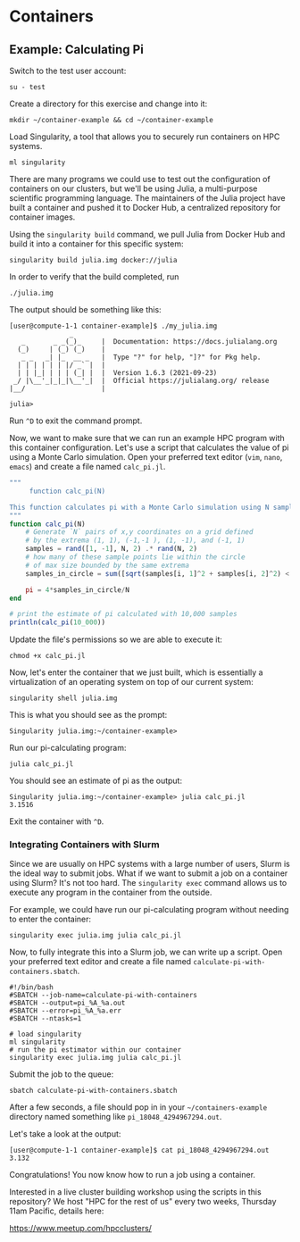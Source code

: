 # Containers

## Example: Calculating Pi
Switch to the test user account:

```
su - test
```

Create a directory for this exercise and change into it:

```Shell
mkdir ~/container-example && cd ~/container-example
```

Load Singularity, a tool that allows you to securely run containers on HPC systems.

```Shell
ml singularity
```

There are many programs we could use to test out the configuration of containers on our clusters, but we'll be using Julia, a multi-purpose scientific programming language. The maintainers of the Julia project have built a container and pushed it to Docker Hub, a centralized repository for container images.

Using the `singularity build` command, we pull Julia from Docker Hub and build it into a container for this specific system:
```Shell
singularity build julia.img docker://julia
```

In order to verify that the build completed, run
```Shell
./julia.img
```

The output should be something like this:
```
[user@compute-1-1 container-example]$ ./my_julia.img
               _
   _       _ _(_)_     |  Documentation: https://docs.julialang.org
  (_)     | (_) (_)    |
   _ _   _| |_  __ _   |  Type "?" for help, "]?" for Pkg help.
  | | | | | | |/ _` |  |
  | | |_| | | | (_| |  |  Version 1.6.3 (2021-09-23)
 _/ |\__'_|_|_|\__'_|  |  Official https://julialang.org/ release
|__/                   |

julia>
```

Run `^D` to exit the command prompt.

Now, we want to make sure that we can run an example HPC program with this container configuration. Let's use a script that calculates the value of pi using a Monte Carlo simulation. Open your preferred text editor (`vim`, `nano`, `emacs`) and create a file named `calc_pi.jl`.
```Julia
"""
     function calc_pi(N)

This function calculates pi with a Monte Carlo simulation using N samples.
"""
function calc_pi(N)
    # Generate `N` pairs of x,y coordinates on a grid defined
    # by the extrema (1, 1), (-1,-1 ), (1, -1), and (-1, 1)
    samples = rand([1, -1], N, 2) .* rand(N, 2)
    # how many of these sample points lie within the circle
    # of max size bounded by the same extrema
    samples_in_circle = sum([sqrt(samples[i, 1]^2 + samples[i, 2]^2) < 1.0 for i in 1:N])

    pi = 4*samples_in_circle/N
end

# print the estimate of pi calculated with 10,000 samples
println(calc_pi(10_000))
```

Update the file's permissions so we are able to execute it:
```Shell
chmod +x calc_pi.jl
```

Now, let's enter the container that we just built, which is essentially a virtualization of an operating system on top of our current system:
```Shell
singularity shell julia.img
```

This is what you should see as the prompt:
```Shell
Singularity julia.img:~/container-example>
```

Run our pi-calculating program:
```Shell
julia calc_pi.jl
```

You should see an estimate of pi as the output:
```Shell
Singularity julia.img:~/container-example> julia calc_pi.jl
3.1516
```

Exit the container with `^D`.

### Integrating Containers with Slurm

Since we are usually on HPC systems with a large number of users, Slurm is the ideal way to submit jobs. What if we want to submit a job on a container using Slurm? It's not too hard. The `singularity exec` command allows us to execute any program in the container from the outside.

For example, we could have run our pi-calculating program without needing to enter the container:
```Shell
singularity exec julia.img julia calc_pi.jl
```

Now, to fully integrate this into a Slurm job, we can write up a script. Open your preferred text editor and create a file named `calculate-pi-with-containers.sbatch`.
```Shell
#!/bin/bash
#SBATCH --job-name=calculate-pi-with-containers
#SBATCH --output=pi_%A_%a.out
#SBATCH --error=pi_%A_%a.err
#SBATCH --ntasks=1

# load singularity
ml singularity
# run the pi estimator within our container
singularity exec julia.img julia calc_pi.jl
```

Submit the job to the queue:
```Shell
sbatch calculate-pi-with-containers.sbatch
```

After a few seconds, a file should pop in in your `~/containers-example` directory named something like `pi_18048_4294967294.out`.

Let's take a look at the output:
```Shell
[user@compute-1-1 container-example]$ cat pi_18048_4294967294.out
3.132
```

Congratulations! You now know how to run a job using a container.

Interested in a live cluster building workshop using the scripts in this repository? We host "HPC for the rest of us" every two weeks, Thursday 11am Pacific, details here:

https://www.meetup.com/hpcclusters/
